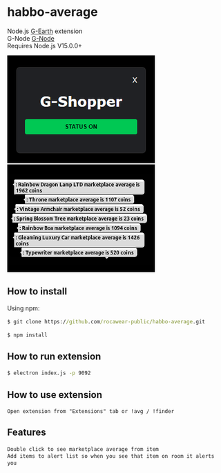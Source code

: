 # habbo-average

Node.js [G-Earth](https://github.com/sirjonasxx/G-Earth) extension<br>
G-Node [G-Node](https://github.com/WiredSpast/G-Node)<br>
Requires Node.js V15.0.0+

![Screenshot](UI.png)
![Screenshot](screenshot.png)

## How to install

Using npm:

```cmd
$ git clone https://github.com/rocawear-public/habbo-average.git
```

```cmd
$ npm install
```

## How to run extension

```cmd
$ electron index.js -p 9092
```

## How to use extension

```
Open extension from "Extensions" tab or !avg / !finder

```

## Features

```
Double click to see marketplace average from item
Add items to alert list so when you see that item on room it alerts you

```
